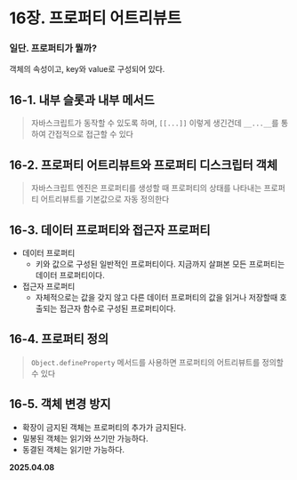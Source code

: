 # 16장. 프로퍼티 어트리뷰트

### 일단. 프로퍼티가 뭘까?
객체의 속성이고, key와 value로 구성되어 있다.

## 16-1. 내부 슬롯과 내부 메서드

> 자바스크립트가 동작할 수 있도록 하며, `[[...]]` 이렇게 생긴건데 `__...__`를 통하여 간접적으로 접근할 수 있다

## 16-2. 프로퍼티 어트리뷰트와 프로퍼티 디스크립터 객체

> 자바스크립트 엔진은 프로퍼티를 생성할 때 프로퍼티의 상태를 나타내는 프로퍼티 어트리뷰트를 기본값으로 자동 정의한다

## 16-3. 데이터 프로퍼티와 접근자 프로퍼티

- 데이터 프로퍼티
    - 키와 값으로 구성된 일반적인 프로퍼티이다. 지금까지 살펴본 모든 프로퍼티는 데이터 프로퍼티이다.
- 접근자 프로퍼티
    - 자체적으로는 값을 갖지 않고 다른 데이터 프로퍼티의 값을 읽거나 저장할때 호출되는 접근자 함수로 구성된 프로퍼티이다.

## 16-4. 프로퍼티 정의

> `Object.defineProperty` 메서드를 사용하면 프로퍼티의 어트리뷰트를 정의할 수 있다

## 16-5. 객체 변경 방지

- 확장이 금지된 객체는 프로퍼티의 추가가 금지된다.
- 밀봉된 객체는 읽기와 쓰기만 가능하다.
- 동결된 객체는 읽기만 가능하다.


**2025.04.08**